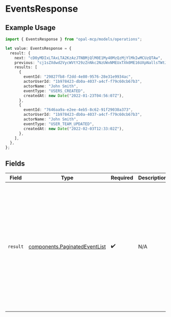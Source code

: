 # EventsResponse

## Example Usage

```typescript
import { EventsResponse } from "opal-mcp/models/operations";

let value: EventsResponse = {
  result: {
    next: "cD0yMDIxLTAxLTA2KzAzJTNBMjQlM0E1My40MzQzMjYlMkIwMCUzQTAw",
    previous: "cj1sZXdwd2VycWVtY29zZnNkc2NzUWxNMEUxTXk0ME16UXpNallsTWtJ",
    results: [
      {
        eventId: "29827fb8-f2dd-4e80-9576-28e31e9934ac",
        actorUserId: "1b978423-db0a-4037-a4cf-f79c60cb67b3",
        actorName: "John Smith",
        eventType: "USERS_CREATED",
        createdAt: new Date("2022-01-23T04:56:07Z"),
      },
      {
        eventId: "7646aa9a-e2ee-4eb5-8c62-91f29038a373",
        actorUserId: "1b978423-db0a-4037-a4cf-f79c60cb67b3",
        actorName: "John Smith",
        eventType: "USER_TEAM_UPDATED",
        createdAt: new Date("2022-02-03T12:33:02Z"),
      },
    ],
  },
};
```

## Fields

| Field                                                                                                                                                                                                                                                                                                                                                                                                                                                                                                                                         | Type                                                                                                                                                                                                                                                                                                                                                                                                                                                                                                                                          | Required                                                                                                                                                                                                                                                                                                                                                                                                                                                                                                                                      | Description                                                                                                                                                                                                                                                                                                                                                                                                                                                                                                                                   | Example                                                                                                                                                                                                                                                                                                                                                                                                                                                                                                                                       |
| --------------------------------------------------------------------------------------------------------------------------------------------------------------------------------------------------------------------------------------------------------------------------------------------------------------------------------------------------------------------------------------------------------------------------------------------------------------------------------------------------------------------------------------------- | --------------------------------------------------------------------------------------------------------------------------------------------------------------------------------------------------------------------------------------------------------------------------------------------------------------------------------------------------------------------------------------------------------------------------------------------------------------------------------------------------------------------------------------------- | --------------------------------------------------------------------------------------------------------------------------------------------------------------------------------------------------------------------------------------------------------------------------------------------------------------------------------------------------------------------------------------------------------------------------------------------------------------------------------------------------------------------------------------------- | --------------------------------------------------------------------------------------------------------------------------------------------------------------------------------------------------------------------------------------------------------------------------------------------------------------------------------------------------------------------------------------------------------------------------------------------------------------------------------------------------------------------------------------------- | --------------------------------------------------------------------------------------------------------------------------------------------------------------------------------------------------------------------------------------------------------------------------------------------------------------------------------------------------------------------------------------------------------------------------------------------------------------------------------------------------------------------------------------------- |
| `result`                                                                                                                                                                                                                                                                                                                                                                                                                                                                                                                                      | [components.PaginatedEventList](../../models/components/paginatedeventlist.md)                                                                                                                                                                                                                                                                                                                                                                                                                                                                | :heavy_check_mark:                                                                                                                                                                                                                                                                                                                                                                                                                                                                                                                            | N/A                                                                                                                                                                                                                                                                                                                                                                                                                                                                                                                                           | {<br/>"next": "cD0yMDIxLTAxLTA2KzAzJTNBMjQlM0E1My40MzQzMjYlMkIwMCUzQTAw",<br/>"previous": "cj1sZXdwd2VycWVtY29zZnNkc2NzUWxNMEUxTXk0ME16UXpNallsTWtJ",<br/>"results": [<br/>{<br/>"event_id": "29827fb8-f2dd-4e80-9576-28e31e9934ac",<br/>"actor_user_id": "1b978423-db0a-4037-a4cf-f79c60cb67b3",<br/>"created_at": "2022-01-23T04:56:07Z",<br/>"event_type": "USERS_CREATED"<br/>},<br/>{<br/>"event_id": "7646aa9a-e2ee-4eb5-8c62-91f29038a373",<br/>"actor_user_id": "1b978423-db0a-4037-a4cf-f79c60cb67b3",<br/>"created_at": "2022-02-03T12:33:02Z",<br/>"event_type": "USER_TEAM_UPDATED"<br/>}<br/>]<br/>} |